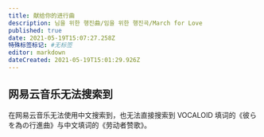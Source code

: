 ```yaml
---
title: 献给你的进行曲
description: 님을 위한 행진曲/임을 위한 행진곡/March for Love
published: true
date: 2021-05-19T15:07:27.258Z
特殊标签标记: #无标签
editor: markdown
dateCreated: 2021-05-19T15:01:29.926Z
---
```


## 网易云音乐无法搜索到

在网易云音乐无法使用中文搜索到，也无法直接搜索到 VOCALOID 填词的《彼らを為の行進曲》与中文填词的《劳动者赞歌》。
